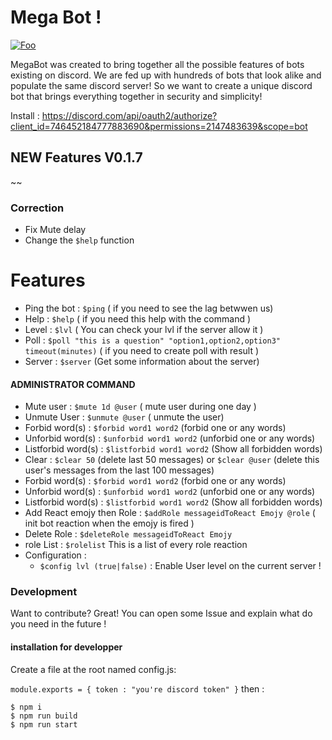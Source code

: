 # Mega Bot ! 

[![Foo](https://img.shields.io/badge/Online-True-brightgreen)](https://github.com/MagnusDot/MegaBot/)


MegaBot was created to bring together all the possible features of bots existing on discord. We are fed up with hundreds of bots that look alike and populate the same discord server! So we want to create a unique discord bot that brings everything together in security and simplicity!

Install : https://discord.com/api/oauth2/authorize?client_id=746452184777883690&permissions=2147483639&scope=bot

## NEW Features V0.1.7
~~
### Correction 
- Fix Mute delay
- Change the ```$help``` function

# Features 

  - Ping the bot : ```$ping``` ( if you need to see the lag betwwen us)
  - Help : ```$help``` ( if you need this help with the command )
  - Level : ```$lvl``` ( You can check your lvl if the server allow it )
  - Poll : ```$poll "this is a question" "option1,option2,option3" timeout(minutes)``` ( if you need to create poll with result )
  - Server : ```$server``` (Get some information about the server)

  #### ADMINISTRATOR COMMAND
  - Mute user : ```$mute 1d @user``` ( mute user during one day )
  - Unmute User : ```$unmute @user``` ( unmute the user)
  - Forbid word(s) : ```$forbid word1 word2``` (forbid one or any words)
  - Unforbid word(s) : ```$unforbid word1 word2``` (unforbid one or any words)
  - Listforbid word(s) : ```$listforbid word1 word2``` (Show all forbidden words)
  - Clear : ```$clear 50``` (delete last 50 messages) or ```$clear @user``` (delete this user's messages from the last 100 messages)
  - Forbid word(s) : ```$forbid word1 word2``` (forbid one or any words)
  - Unforbid word(s) : ```$unforbid word1 word2``` (unforbid one or any words)
  - Listforbid word(s) : ```$listforbid word1 word2``` (Show all forbidden words)
  - Add React emojy then Role : ```$addRole messageidToReact Emojy @role``` ( init bot reaction when the emojy is fired )
  - Delete Role : ```$deleteRole messageidToReact Emojy```
  - role List : ```$rolelist``` This is a list of every role reaction
  - Configuration : 
      - ```$config lvl (true|false)``` : Enable User level on the current server ! 



### Development

Want to contribute? Great! 
You can open some Issue and explain what do you need in the future ! 

#### installation for developper

Create a file at the root named config.js:

`module.exports = { token : "you're discord token"
}`
then : 

```
$ npm i
$ npm run build
$ npm run start
```
